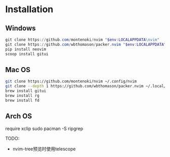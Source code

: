 # Installation

## Windows

```powershell
git clone https://github.com/montenoki/nvim "$env:LOCALAPPDATA\nvim"
git clone https://github.com/wbthomason/packer.nvim "$env:LOCALAPPDATA\nvim-data\site\pack\packer\start\packer.nvim"
pip install neovim
scoop install gitui
```
## Mac OS
```bash
git clone https://github.com/montenoki/nvim ~/.config/nvim
git clone --depth 1 https://github.com/wbthomason/packer.nvim ~/.local/share/nvim/site/pack/packer/start/packer.nvim
brew install gitui
brew install rg
brew install fd
```
## Arch OS
require xclip
sudo pacman -S ripgrep

TODO:
- nvim-tree预览时使用telescope
